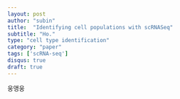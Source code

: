 ```yaml
---
layout: post
author: "subin"
title:  "Identifying cell populations with scRNASeq"
subtitle: "Ho."
type: "cell type identification"
category: "paper"
tags: ['scRNA-seq']
disqus: true
draft: true
---
```


웅앵웅

